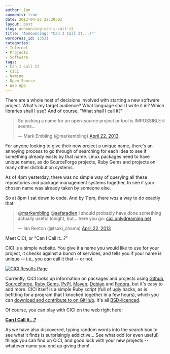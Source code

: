 ```yaml
---
author: Ian
comments: true
date: 2013-04-23 22:29:03
layout: post
slug: announcing-can-i-call-it
title: 'Announcing: "Can I Call It...?"'
wordpress_id: 13531
categories:
- Internet
- Projects
- Software
tags:
- Can I Call It
- CICI
- Naming
- Open Source
- Web App
---
```


There are a whole host of decisions involved with starting a new software project. What's my target audience? What language shall I write it in? Which libraries shall I use? And of course, "What shall I call it?"

<blockquote class="twitter-tweet"><p>So picking a name for an open-source project or tool is IMPOSSIBLE it seems...</p>&mdash; Mark Embling (@markembling) <a href="https://twitter.com/markembling/status/326344017526804480">April 22, 2013</a></blockquote>
<script async src="//platform.twitter.com/widgets.js" charset="utf-8"></script>

For anyone looking to give their new project a unique name, there's an annoying process to go through of searching for each idea to see if something already exists by that name. Linux packages need to have unique names, as do SourceForge projects, Ruby Gems and projects on many other distribution systems.

As of 4pm yesterday, there was no simple way of querying all these repositories and package management systems together, to see if your chosen name was already taken by someone else.

So at 8pm I sat down to code. And by 11pm, there _was_ a way to do exactly that.

<blockquote class="twitter-tweet" data-conversation="none"><p>@<a href="https://twitter.com/markembling">markembling</a> @<a href="https://twitter.com/aefaradien">aefaradien</a> I should probably have done something actually useful tonight, but... here you go: <a href="http://t.co/9f26Q6gEAW" title="http://cici.onlydreaming.net/">cici.onlydreaming.net</a></p>&mdash; Ian Renton (@tsuki_chama) <a href="https://twitter.com/tsuki_chama/status/326454516507635712">April 22, 2013</a></blockquote>
<script async src="//platform.twitter.com/widgets.js" charset="utf-8"></script>

Meet CICI, or "Can I Call it...?"

CICI is a simple website. You give it a name you would like to use for your project, it checks against a bunch of services, and tells you if your name is unique -- i.e., you _can_ call it that -- or not.

[![CICI Results Page](//files.ianrenton.com/sites/blog/2013/04/Screen-shot-2013-04-23-at-22.17.26.png)](//files.ianrenton.com/sites/blog/2013/04/Screen-shot-2013-04-23-at-22.17.26.png)

Currently, CICI looks up information on packages and projects using [Github](https://github.com), [SourceForge](http://sourceforge.net), [Ruby Gems](http://rubygems.org), [PyPI](http://pypi.python.org), [Maven](http://search.maven.org), [Debian](http://packages.debian.org) and [Fedora](https://admin.fedoraproject.org/pkgdb), but it's easy to add more.  CICI itself is a simple Ruby script (full of ugly hacks, as is befitting for a program that I knocked together in a few hours), which you can [download and contribute to on GitHub](https://github.com/ianrenton/canicallit). It's all [BSD-licenced](https://github.com/ianrenton/canicallit/blob/master/LICENCE.md).

Of course, you can play with CICI on the web right here:

**[Can I Call It...?](http://cici.onlydreaming.net)**

As we have also discovered, typing random words into the search box to see what it finds is surprisingly addictive...  See what odd (or even useful) things you can find on CICI, and good luck with your new projects -- whatever name you end up giving them!
